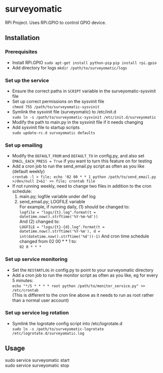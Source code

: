surveyomatic
============

RPi Project.  Uses RPi.GPIO to control GPIO device.


Installation
------------
### Prerequisites ###
- Install RPi.GPIO
  `sudo apt-get install python-pip`
  `pip install rpi.gpio`
- Add directory for logs
  `mkdir /path/to/surveyomatic/logs`

### Set up the service ###
- Ensure the correct paths in `SCRIPT` variable in the surveyomatic-sysvinit file
- Set up correct permissions on the sysvinit file  
  `chmod 755 /path/to/surveyomatic-sysvinit`
- Symlink the sysvinit file (surveyomatic) to /etc/init.d  
  `sudo ln -s /path/to/surveyomatic-sysvinit /etc/init.d/surveyomatic`
- Modify the path to main.py in the sysvinit file if it needs changing
- Add sysvinit file to startup scripts  
   `sudo update-rc.d surveyomatic defaults`

### Set up emailing ###
- Modify the `DEFAULT_FROM` and `DEFAULT_TO` in config.py, and also set `EMAIL_EACH_PRESS = True` if you want to turn this feature on for testing
- Add a cron job to run the send_email.py script as often as you like (default weekly)  
  `crontab -l > file; echo '02 00 * * 1 python /path/to/send_email.py >/dev/null 2>&1' >> file; crontab file`
- If not running weekly, need to change two files in addition to the cron schedule:
    1. main.py; logfile variable under def log
    2. send_email.py; LOGFILE variable  
  For example, if running daily, (1) should be changed to:  
    `logfile = "logs/{t}.log".format(t = datetime.now().strftime('%Y-%m-%d'))`  
  And (2) changed to:  
    `LOGFILE = "logs/{t}-{d}.log".format(t = datetime.now().strftime('%Y-%m'), d = int(datetime.now().strftime('%d'))-1)`
  And cron time schedule changed from 02 00 * * 1 to:  
    `02 0 * * *`
    
### Set up service monitoring ###
- Set the `RESTARTLOG` in config.py to point to your surveyomatic directory
- Add a cron job to run the monitor script as often as you like, eg for every 5 minutes:  
  `echo "*/5 * * * * root python /path/to/monitor_service.py" >> /etc/crontab`  
(This is different to the cron line above as it needs to run as root rather than a normal user account)

### Set up service log rotation ###
- Symlink the logrotate config script into /etc/logrotate.d  
  `sudo ln -s /path/to/surveyomatic-logrotate /etc/logrotate.d/surveyomatic.log`


Usage
-----
sudo service surveyomatic start  
sudo service surveyomatic stop

